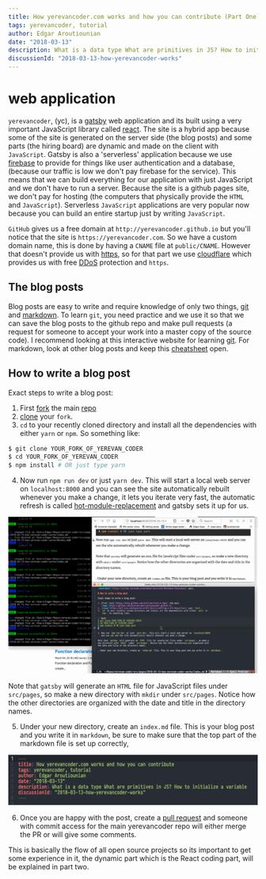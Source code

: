 ```yaml
---
title: How yerevancoder.com works and how you can contribute (Part One)
tags: yerevancoder, tutorial
author: Edgar Aroutiounian
date: "2018-03-13"
description: What is a data type What are primitives in JS? How to initialize a variable
discussionId: "2018-03-13-how-yerevancoder-works"
---
```


# web application

`yerevancoder`, (yc), is a [gatsby](https://www.gatsbyjs.org/) web application and its built using a
very important JavaScript library called [react](https://reactjs.org/). The site is a hybrid app
because some of the site is generated on the server side (the blog posts) and some parts (the hiring
board) are dynamic and made on the client with `JavaScript`. Gatsby is also a 'serverless' application
because we use [firebase](https://firebase.google.com/) to provide for things like user
authentication and a database, (because our traffic is low we don't pay firebase for the
service). This means that we can build everything for our application with just JavaScript and we
don't have to run a server. Because the site is a github pages site, we don't pay for hosting (the
computers that physically provide the `HTML` and `JavaScript`). Serverless `JavaScript` applications
are very popular now because you can build an entire startup just by writing `JavaScript`.

`GitHub` gives us a free domain at `http://yerevancoder.github.io` but you'll notice that the site
is `https://yerevancoder.com`. So we have a custom domain name, this is done by having a `CNAME`
file at `public/CNAME`. However that doesn't provide us with
[https](https://en.wikipedia.org/wiki/HTTPS), so for that part we use
[cloudflare](https://www.cloudflare.com/) which provides us with free
[DDoS](https://en.wikipedia.org/wiki/Denial-of-service_attack) protection and `https`.

## The blog posts

Blog posts are easy to write and require knowledge of only two things, [git](https://git-scm.com/)
and [markdown](https://en.wikipedia.org/wiki/Markdown). To learn `git`, you need practice and we use
it so that we can save the blog posts to the github repo and make pull requests (a request for
someone to accept your work into a master copy of the source code). I recommend looking at this
interactive website for learning [git](https://learngitbranching.js.org/). For markdown, look at
other blog posts and keep this
[cheatsheet](https://github.com/adam-p/markdown-here/wiki/Markdown-Cheatsheet) open.

## How to write a blog post

Exact steps to write a blog post:

1. First [fork](https://help.github.com/articles/fork-a-repo/) the main
   [repo](https://github.com/yerevancoder/yerevancoder.github.io)
2. [clone](https://git-scm.com/book/en/v2/Git-Basics-Getting-a-Git-Repository) your `fork`.
3. `cd` to your recently cloned directory and install all the dependencies with either `yarn` or
   `npm`. So something like:

```bash
$ git clone YOUR_FORK_OF_YEREVAN_CODER
$ cd YOUR_FORK_OF_YEREVAN_CODER
$ npm install # OR just type yarn
```

4. Now run `npm run dev` or just `yarn dev`. This will start a local web server on `localhost:8000`
   and you can see the site automatically rebuilt whenever you make a change, it lets you iterate
   very fast, the automatic refresh is called
   [hot-module-replacement](https://webpack.js.org/concepts/hot-module-replacement/) and gatsby sets
   it up for us.

![](./hmr-refresh-is-awesome.gif)

Note that `gatsby` will generate an `HTML` file for JavaScript files under `src/pages`, so make a
new directory with `mkdir` under `src/pages`. Notice how the other directories are organized with
the date and title in the directory names.

5. Under your new directory, create an `index.md` file. This is your blog post and you write it in
   `markdown`, be sure to make sure that the top part of the markdown file is set up correctly,

![](./meta-data.png)

6. Once you are happy with the post, create a [pull
   request](https://help.github.com/articles/about-pull-requests/) and someone with commit access
   for the main yerevancoder repo will either merge the PR or will give some comments.

This is basically the flow of all open source projects so its important to get some experience in
it, the dynamic part which is the React coding part, will be explained in part two.
